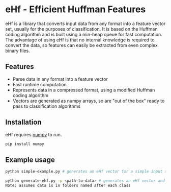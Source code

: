 # eHf - Efficient Huffman Features

eHf is a library that converts input data from any format into a feature vector set, usually for the purposes of classification. It is based on the Huffman coding algorithm and is built using a min-heap queue for fast computation. The advantage of using eHf is that no internal knowledge is required to convert the data, so features can easily be extracted from even complex binary files.


## Features

- Parse data in any format into a feature vector
- Fast runtime computation
- Represents data in a compressed format, using a modified Huffman coding algorithm
- Vectors are generated as numpy arrays, so are "out of the box" ready to pass to classification algorithms

## Installation

eHf requires [numpy](https://pypi.org/project/numpy/) to run.

```sh
pip install numpy
```

## Example usage
```sh
python simple-example.py # generates an eHf vector for a simple input string
```
```sh
python generate-ehf.py -p <path-to-data> # generates an eHf vector and corresponding labels for use as a dataset 
Note: assumes data is in folders named after each class
```
